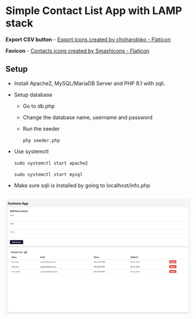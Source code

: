 # Simple Contact List App with LAMP stack

**Export CSV button** - [Export icons created by chohandoko - Flaticon](https://www.flaticon.com/free-icons/export)

**Favicon** - [Contacts icons created by Smashicons - Flaticon](https://www.flaticon.com/free-icons/contacts)

## Setup
- Install Apache2, MySQL/MariaDB Server and PHP 8.1 with sqli.
- Setup database
  - Go to db.php
  - Change the database name, username and password
  - Run the seeder

    `php seeder.php`
- Use systemctl

  `sudo systemctl start apache2`
  
  `sudo systemctl start mysql`

- Make sure sqli is installed by going to localhost/info.php

##
![app image](https://github.com/enriqqqq/contact-app-LAMP/blob/main/app-image.png)
